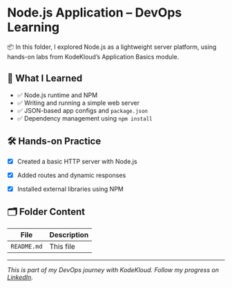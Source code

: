 # Node.js Application – DevOps Learning

📦 In this folder, I explored Node.js as a lightweight server platform, using hands-on labs from KodeKloud’s Application Basics module.

## 🧠 What I Learned

- ✅ Node.js runtime and NPM
- ✅ Writing and running a simple web server
- ✅ JSON-based app configs and `package.json`
- ✅ Dependency management using `npm install`

## 🛠️ Hands-on Practice

- [x] Created a basic HTTP server with Node.js
- [x] Added routes and dynamic responses
- [x] Installed external libraries using NPM


## 🗂 Folder Content

| File           | Description                     |
|----------------|---------------------------------|
| `README.md`    | This file                       |

---

_This is part of my DevOps journey with KodeKloud. Follow my progress on [LinkedIn](https://www.linkedin.com/in/mubashirahmed-tech/)._ 
